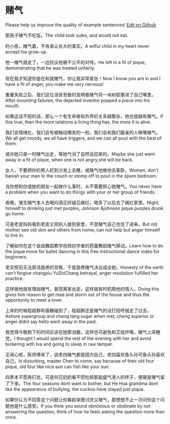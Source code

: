 # 赌气

Please help us improve the quality of example sentences! [Edit on Github](https://github.com/jiyushe/jiyu-example-sentence-source/blob/main/chinese/duqi.md)

<p><span class="chinese">那孩子赌气不吃饭。</span><span class="english">The child took sulks, and would not eat.</span></p>

<p><span class="chinese">的小孩，赌气着，不肯承认长大的事实。</span><span class="english">A wilful child in my heart never accept hia grow-up.</span></p>

<p><span class="chinese">他一赌气就走了，一边抗议他被不公平的对待。</span><span class="english">He left in a fit of pique, demonstrating that he was treated unfairly.</span></p>

<p><span class="chinese">现在我才知道你是在和我赌气，你让我非常紧张！</span><span class="english">Now I know you are in and I have a fit of anger, you make me very nervous!</span></p>

<p><span class="chinese">重重失败之后，我们这位沮丧至极的发明者赌气将一块树胶塞进了自己嘴里。</span><span class="english">After mounting failures, the dejected inventor popped a piece into his mouth.</span></p>

<p><span class="chinese">如果这话不假的话，那么一个有生命者和外界的关系越繁杂，他也就越有赌气。</span><span class="english">If this true, then the more relations a living thing has, the more it is alive.</span></p>

<p><span class="chinese">我们会情绪化，我们会有被触动爆发的一刻，我们会和我们最亲的人噘嘴赌气。</span><span class="english">We all get moody, we all have triggers, and we can all pout with the best of them.</span></p>

<p><span class="chinese">或许她只是一时赌气出走，等她气消了自然会回来的。</span><span class="english">Maybe she just went away in a fit of pique, when she is not angry,she will be back.</span></p>

<p><span class="chinese">女人，不要把你的男人赶到沙发上去睡，或赌气地推他去客卧。</span><span class="english">Women, don't banish your man to the couch or stomp off to pout in the spare bedroom.</span></p>

<p><span class="chinese">当你想和你或她的朋友一起做什么事时，从不需要担心她赌气。</span><span class="english">You never have a problem when you want to do things with your or her group of friends.</span></p>

<p><span class="chinese">夜晚，强生赌气本人去喝闷酒正好碰见嫣红，喝多了以后去了嫣红家里。</span><span class="english">Night, himself to drinking just met purples, Johnson &johnson pique purples drunk go home.</span></p>

<p><span class="chinese">可是老皮妈妈看到老皮又把别人接到家里，不禁赌气自己也住了进来。</span><span class="english">But old mother see old skin and others from home, can not help but anger himself to live in.</span></p>

<p><span class="chinese">了解如何在这个自由舞蹈教学视频初学者的芭蕾舞蹈赌气移动。</span><span class="english">Learn how to do the pique move for ballet dancing in this free instructional dance video for beginners.</span></p>

<p><span class="chinese">老实照旧无法原谅昌修的背叛，于是昌修赌气决议成全她。</span><span class="english">Honesty of the earth can't forgive changxiu YuShiChang betrayal, anger resolution fulfilled her practice.</span></p>

<p><span class="chinese">这样做他就有理由赌气，甚而离家出走，这样就有时机晤他的情人。</span><span class="english">Doing this gives him reason to get mad and storm out of the house and thus the opportunity to meet a lover.</span></p>

<p><span class="chinese">上岸的时候程超群和唐糖碰到了，程超群还是赌气的没打招呼就走了过去。</span><span class="english">Ashore supergroup and cheng tang sugar when met, cheng superior or anger didnt say hello went away in the past.</span></p>

<p><span class="chinese">我觉得今晚剩下的时间应该在她那消磨，这样也可避免和艾娃拌嘴，赌气上床睡觉。</span><span class="english">I thought I would spend the rest of the evening with her and avoid bickering with Iva and going to sleep in raw temper.</span></p>

<p><span class="chinese">正闹心呢，陈师傅来了，说老四赌气都是因为自己，老四喜欢鱼头孙可鱼头孙喜欢自己。</span><span class="english">Is disturbing, master Chen to come, say because of their old four pique, old four like nice sun can fish like your sun.</span></p>

<p><span class="chinese">四季本不愿再打扰，可是何花奶奶看不惯杜鹃那副盛气凌人的样子，便硬是赌气留了下来。</span><span class="english">The four seasons dont want to bother, but He Hua grandma dont like the appearance of bullying, the cuckoo have stayed just pique.</span></p>

<p><span class="chinese">如果你认为不回答这个问题让你看起来既讨厌又赌气，那想想不止一次问你这个问题他是什么感受。</span><span class="english">If you think you sound obnoxious or obstinate by not answering the question, think of how he feels asking the question more than once.</span></p>

